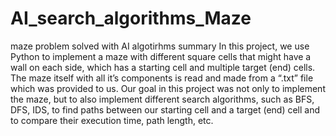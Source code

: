 # AI_search_algorithms_Maze
maze problem solved with AI algotirhms
summary
In this project, we use Python to implement a maze with different square cells that might
have a wall on each side, which has a starting cell and multiple target (end) cells. The maze
itself with all it’s components is read and made from a “.txt” file which was provided to us.
Our goal in this project was not only to implement the maze, but to also implement
different search algorithms, such as BFS, DFS, IDS, to find paths between our starting cell
and a target (end) cell and to compare their execution time, path length, etc.
